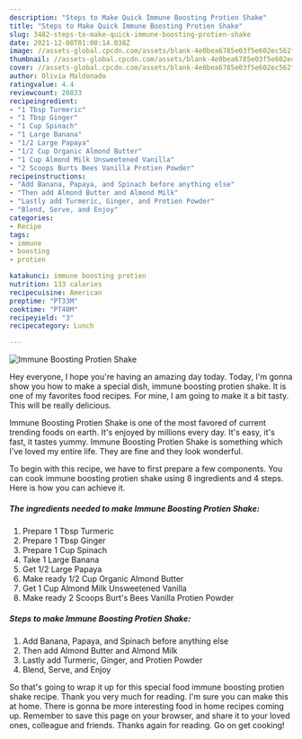 ```yaml
---
description: "Steps to Make Quick Immune Boosting Protien Shake"
title: "Steps to Make Quick Immune Boosting Protien Shake"
slug: 3482-steps-to-make-quick-immune-boosting-protien-shake
date: 2021-12-08T01:00:14.038Z
image: //assets-global.cpcdn.com/assets/blank-4e0bea6785e03f5e602ec562f230caae08da540cada707380b4fe1bbebba43da.png
thumbnail: //assets-global.cpcdn.com/assets/blank-4e0bea6785e03f5e602ec562f230caae08da540cada707380b4fe1bbebba43da.png
cover: //assets-global.cpcdn.com/assets/blank-4e0bea6785e03f5e602ec562f230caae08da540cada707380b4fe1bbebba43da.png
author: Olivia Maldonado
ratingvalue: 4.4
reviewcount: 20833
recipeingredient:
- "1 Tbsp Turmeric"
- "1 Tbsp Ginger"
- "1 Cup Spinach"
- "1 Large Banana"
- "1/2 Large Papaya"
- "1/2 Cup Organic Almond Butter"
- "1 Cup Almond Milk Unsweetened Vanilla"
- "2 Scoops Burts Bees Vanilla Protien Powder"
recipeinstructions:
- "Add Banana, Papaya, and Spinach before anything else"
- "Then add Almond Butter and Almond Milk"
- "Lastly add Turmeric, Ginger, and Protien Powder"
- "Blend, Serve, and Enjoy"
categories:
- Recipe
tags:
- immune
- boosting
- protien

katakunci: immune boosting protien 
nutrition: 133 calories
recipecuisine: American
preptime: "PT33M"
cooktime: "PT40M"
recipeyield: "3"
recipecategory: Lunch

---
```



![Immune Boosting Protien Shake](//assets-global.cpcdn.com/assets/blank-4e0bea6785e03f5e602ec562f230caae08da540cada707380b4fe1bbebba43da.png)

Hey everyone, I hope you're having an amazing day today. Today, I'm gonna show you how to make a special dish, immune boosting protien shake. It is one of my favorites food recipes. For mine, I am going to make it a bit tasty. This will be really delicious.



Immune Boosting Protien Shake is one of the most favored of current trending foods on earth. It's enjoyed by millions every day. It's easy, it's fast, it tastes yummy. Immune Boosting Protien Shake is something which I've loved my entire life. They are fine and they look wonderful.


To begin with this recipe, we have to first prepare a few components. You can cook immune boosting protien shake using 8 ingredients and 4 steps. Here is how you can achieve it.

<!--inarticleads1-->

##### The ingredients needed to make Immune Boosting Protien Shake:

1. Prepare 1 Tbsp Turmeric
1. Prepare 1 Tbsp Ginger
1. Prepare 1 Cup Spinach
1. Take 1 Large Banana
1. Get 1/2 Large Papaya
1. Make ready 1/2 Cup Organic Almond Butter
1. Get 1 Cup Almond Milk Unsweetened Vanilla
1. Make ready 2 Scoops Burt&#39;s Bees Vanilla Protien Powder




<!--inarticleads2-->

##### Steps to make Immune Boosting Protien Shake:

1. Add Banana, Papaya, and Spinach before anything else
1. Then add Almond Butter and Almond Milk
1. Lastly add Turmeric, Ginger, and Protien Powder
1. Blend, Serve, and Enjoy




So that's going to wrap it up for this special food immune boosting protien shake recipe. Thank you very much for reading. I'm sure you can make this at home. There is gonna be more interesting food in home recipes coming up. Remember to save this page on your browser, and share it to your loved ones, colleague and friends. Thanks again for reading. Go on get cooking!
